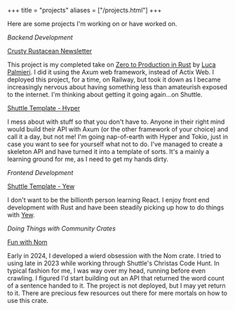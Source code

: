 +++
title = "projects"
aliases = ["/projects.html"]
+++

Here are some projects I'm working on or have worked on.

*Backend Development*

[Crusty Rustacean Newsletter](https://github.com/sentinel1909/crusty-rustacean-newsletter)

This project is my completed take on [Zero to Production in Rust](https://www.zero2prod.com) by [Luca Palmieri](https://www.lpalmieri.com). I did it using the Axum web framework, instead of Actix Web. I deployed this project, for a time, on Railway, but took it down as I became increasingly nervous about having something less than amateurish exposed to the internet. I'm thinking about getting it going again...on Shuttle. 

[Shuttle Template - Hyper](https://github.com/sentinel1909/shuttle-hyper-emplate.git)

I mess about with stuff so that you don't have to. Anyone in their right mind would build their API with Axum (or the other framework of your choice) and call it a day, but not me! I'm going nap-of-earth with Hyper and Tokio, just in case you want to see for yourself what not to do. I've managed to create a skeleton API and have turned it into a template of sorts. It's a mainly a learning ground for me, as I need to get my hands dirty.

_Frontend Development_

[Shuttle Template - Yew](https://github.com/sentinel1909/shuttle-template-yew)

I don't want to be the billionth person learning React. I enjoy front end development with Rust and have been steadily picking up how to do things with [Yew](https://yew.rs).

_Doing Things with Community Crates_

[Fun with Nom](https://github.com/sentinel1909/fun-with-nom.git)

Early in 2024, I developed a wierd obsession with the Nom crate. I tried to using late in 2023 while working through Shuttle's Christas Code Hunt. In typical fashion for me, I was way over my head, running before even crawling. I figured I'd start building out an API that returned the word count of a sentence handed to it. The project is not deployed, but I may yet return to it. There are precious few resources out there for mere mortals on how to use this crate.
